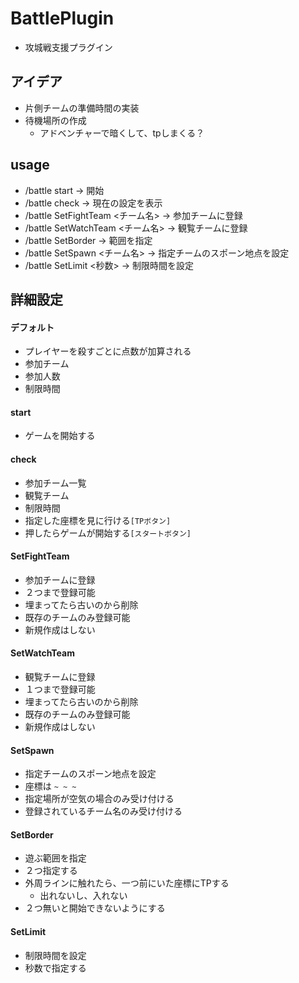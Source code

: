 # BattlePlugin
- 攻城戦支援プラグイン

## アイデア
- 片側チームの準備時間の実装
- 待機場所の作成
    - アドベンチャーで暗くして、tpしまくる？

## usage
- /battle start -> 開始
- /battle check -> 現在の設定を表示
- /battle SetFightTeam <チーム名> -> 参加チームに登録
- /battle SetWatchTeam <チーム名> -> 観覧チームに登録
- /battle SetBorder -> 範囲を指定
- /battle SetSpawn <チーム名> -> 指定チームのスポーン地点を設定
- /battle SetLimit <秒数> -> 制限時間を設定

## 詳細設定
#### デフォルト
- プレイヤーを殺すごとに点数が加算される
- 参加チーム
- 参加人数
- 制限時間

#### start
- ゲームを開始する

#### check
- 参加チーム一覧
- 観覧チーム
- 制限時間
- 指定した座標を見に行ける`[TPボタン]`
- 押したらゲームが開始する`[スタートボタン]`

#### SetFightTeam
- 参加チームに登録
- ２つまで登録可能
- 埋まってたら古いのから削除
- 既存のチームのみ登録可能
- 新規作成はしない

#### SetWatchTeam
- 観覧チームに登録
- １つまで登録可能
- 埋まってたら古いのから削除
- 既存のチームのみ登録可能
- 新規作成はしない

#### SetSpawn
- 指定チームのスポーン地点を設定
- 座標は `~ ~ ~`
- 指定場所が空気の場合のみ受け付ける
- 登録されているチーム名のみ受け付ける

#### SetBorder
- 遊ぶ範囲を指定
- ２つ指定する
- 外周ラインに触れたら、一つ前にいた座標にTPする
    - 出れないし、入れない
- ２つ無いと開始できないようにする

#### SetLimit
- 制限時間を設定
- 秒数で指定する